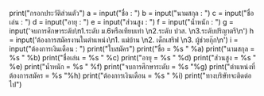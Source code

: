 print("กรอกประวัติส่วนตัว")
a = input("ชื่อ : ")
b = input("นามสกุล : ")
c = input("ชื่อเล่น : ")
d = input("อายุ : ")
e = input("ส่วนสูง : ")
f = input("น้ำหนัก : ")
g = input('จบการศึกษาระดับ\n1.ระดับ ม.6หรือเทียบเท่า \n2.ระดับ ปวส. \n3.ระดับปริญาตรี\n')
h = input('ต้องการสมัครงานในตำแหน่ง\n1. แม่บ้าน \n2. เด็กเสริฟ \n3. ผู้ช่วยกุ๊ก\n')
i = input("ต้องการเงินเดือน : ")
print("ใบสมัคร")
print("ชื่อ = %s " %a)
print("นามสกุล = %s " %b)
print("ชื่อเล่น = %s " %c)
print("อายุ = %s " %d)
print("ส่วนสูง = %s " %e)
print("น้ำหนัก = %s " %f)
print("จบการศึกษาระดับ = %s "%g)
print("ตำแหน่งที่ต้องการสมัคร = %s "%h)
print("ต้องการเงินเดือน = %s " %i)
print("ทางบริษัทจะติดต่อไป")
